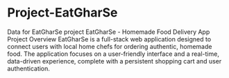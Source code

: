 # Project-EatGharSe
Data for EatGharSe project
EatGharSe - Homemade Food Delivery App
Project Overview
EatGharSe is a full-stack web application designed to connect users with local home chefs for ordering authentic, homemade food. The application focuses on a user-friendly interface and a real-time, data-driven experience, complete with a persistent shopping cart and user authentication.


